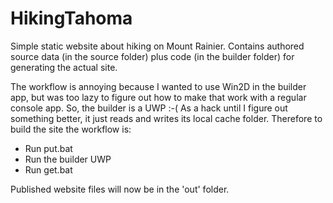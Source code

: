 # HikingTahoma

Simple static website about hiking on Mount Rainier. Contains authored source 
data (in the source folder) plus code (in the builder folder) for generating 
the actual site.

The workflow is annoying because I wanted to use Win2D in the builder app, but 
was too lazy to figure out how to make that work with a regular console app. 
So, the builder is a UWP :-( As a hack until I figure out something better, it 
just reads and writes its local cache folder. Therefore to build the site the 
workflow is:

- Run put.bat
- Run the builder UWP
- Run get.bat

Published website files will now be in the 'out' folder.
